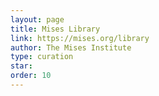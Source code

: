 ```yaml
---
layout: page
title: Mises Library
link: https://mises.org/library
author: The Mises Institute
type: curation
star: 
order: 10
---
```

